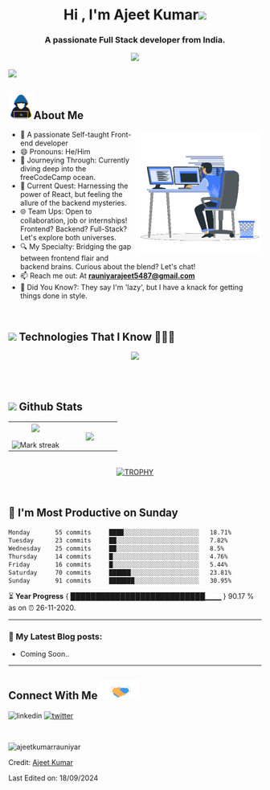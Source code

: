 <!-- Title -->

# <h1 align="center"><b>Hi , I'm Ajeet Kumar</b><img src="https://media.giphy.com/media/hvRJCLFzcasrR4ia7z/giphy.gif" width="35"></h1>
### <h3 align="center">A passionate Full Stack developer from India.</h3>
<!-- Readme-typing-svg -->
<p align="center">
    <a href="https://github.com/DenverCoder1/readme-typing-svg"><img src="https://readme-typing-svg.herokuapp.com?font=Time+New+Roman&color=cyan&size=25&center=true&vCenter=true&width=600&height=50&lines=Welcome..&hearts;++;Self-Taught+learner,;Full+Stack+Developer,;Computer+Science+Student,;MERN+Newbie,;Active+Learner/Researcher,;Love+to+learn+new+stuffs.."></a>
</p>

<!--Horizontal Gradient divider-->
<img src="https://user-images.githubusercontent.com/73097560/115834477-dbab4500-a447-11eb-908a-139a6edaec5c.gif">

<!--Intro start-->

## <picture><img src = "https://github.com/0xAbdulKhalid/0xAbdulKhalid/raw/main/assets/mdImages/about_me.gif" width = 50px></picture>**About Me**

<picture> <img align="right" src="https://github.com/0xAbdulKhalid/0xAbdulKhalid/raw/main/assets/mdImages/Right_Side.gif" width = 250px></picture>

- 🌱 A passionate Self-taught Front-end developer
- 😄 Pronouns: He/Him
- 🚀 Journeying Through: Currently diving deep into the freeCodeCamp ocean.
- 📘 Current Quest: Harnessing the power of React, but feeling the allure of the backend mysteries.
- 🌐 Team Ups: Open to collaboration, job or internships! Frontend? Backend? Full-Stack? Let's explore both universes.
- 🔍 My Specialty: Bridging the gap between frontend flair and backend brains. Curious about the blend? Let's chat!
- 📫 Reach me out: At **rauniyarajeet5487@gmail.com**
- 🌟 Did You Know?: They say I'm 'lazy', but I have a knack for getting things done in style.
<!-- 📝 I regularly write articles on <a href="http://example.com/" target="_blank">Hashnode</a>-->
<!-- 🏠 Also We've a tech community called <a href="http://example.com/" target="_blank">Hashnode</a>. -->


<!--Intro end-->
<br>

## <picture><img src="https://media2.giphy.com/media/QssGEmpkyEOhBCb7e1/giphy.gif?cid=ecf05e47a0n3gi1bfqntqmob8g9aid1oyj2wr3ds3mg700bl&rid=giphy.gif" width ="50"></picture> **Technologies That I Know** 👨🏻‍💻

<!--tech stack icons-->
<p align="center">
    <a href="https://skillicons.dev">
        <img src="https://skillicons.dev/icons?i=git,bootstrap,css,discord,express,github,html,js,md,materialui,mongodb,mysql,nodejs,postman,react,redux,tailwind,vscode&perline=9" />
    </a>
</p>
<br>
<!-- Skills Start 
<p align="center">

- **Languages**:
  ![JavaScript](https://img.shields.io/badge/JavaScript%20-%23F7DF1E.svg?style=for-the-badge&logo=javascript&logoColor=black)
    <!-- ![C++](https://img.shields.io/badge/C++%20-%2300599C.svg?style=for-the-badge&logo=c%2B%2B&logoColor=white)
    ![Python](https://img.shields.io/badge/Python%20-%2314354C.svg?style=for-the-badge&logo=python&logoColor=white) -->
  <!--<be>-->

<!--**Front-End Development**:
  ![HTML5](https://img.shields.io/badge/HTML5%20-%23E34F26.svg?style=for-the-badge&logo=html5&logoColor=white)
  ![CSS3](https://img.shields.io/badge/CSS%20-%231572B6.svg?style=for-the-badge&logo=css3&logoColor=white)
  ![JavaScript](https://img.shields.io/badge/JavaScript%20-%23F7DF1E.svg?style=for-the-badge&logo=javascript&logoColor=black)

<br>

- **Cloud Hosting**:
  ![Github Pages](https://img.shields.io/badge/GitHub%20Pages-%23327FC7.svg?style=for-the-badge&logo=github&logoColor=white)

<br>

- **Softwares and Tools**:
  ![Git](https://img.shields.io/badge/git-%23F05033.svg?style=for-the-badge&logo=git&logoColor=white)
  ![GitHub](https://img.shields.io/badge/github-%23121011.svg?style=for-the-badge&logo=github&logoColor=white)
  ![Google](https://img.shields.io/badge/google-%234285F4.svg?style=for-the-badge&logo=google&logoColor=white)
  ![Visual Studio Code](https://img.shields.io/badge/Visual%20Studio%20Code-0078d7.svg?style=for-the-badge&logo=visual-studio-code&logoColor=white)
  <!-- ![Linux](https://img.shields.io/badge/Linux-FCC624?style=for-the-badge&logo=linux&logoColor=black) -->

<!--<br>-->

<!--**Extras**:
  ![Terminal](https://img.shields.io/badge/Terminal-%23054020?style=for-the-badge&logo=gnu-bash&logoColor=white)
  ![Markdown](https://img.shields.io/badge/markdown-%23000000.svg?style=for-the-badge&logo=markdown&logoColor=white) -->

<!--</p> Skills End -->

<!--- stats & Trophy (start) -->
<br>

## <img src="https://media.giphy.com/media/iY8CRBdQXODJSCERIr/giphy.gif" width="35"><b> Github Stats </b>
<p align="center">
    <!--- stats (start) -->
    <table align="center">
        <tr border="none">
            <td width="50%" align="center">
                <img  align="center"  src="https://github-readme-stats.vercel.app/api?username=ajeetkumarrauniyar&theme=dark&show_icons=true&count_private=true" />
                <br></br>
                <img  title="🔥 Get streak stats for your profile at git.io/streak-stats" alt="Mark streak" src="https://github-readme-streak-stats.herokuapp.com/?user=1010nishant&theme=dark&hide_border=false" /> 
            </td>
            <td width="50%" align="center">
                <img  align="center"  src="https://github-readme-stats.anuraghazra1.vercel.app/api/top-langs/?username=ajeetkumarrauniyar&theme=dark&hide_border=false&no-bg=true&no-frame=true&langs_count=10"/>
            </td>
        </tr>
    </table>
  <!--- stats (end) -->
  <br>
  <!--- trophy (start) -->
  <div align=center>
    <a href="https://github.com/ryo-ma/github-profile-trophy" title="Go to Source">
        <img align="center" width=84% src="https://github-profile-trophy.vercel.app/?username=ajeetkumarrauniyar&theme=radical&row=1&column=7&margin-h=15&margin-w=5&no-bg=true" alt="TROPHY" />
    </a>
  </div>
  <!--- trophy (end) -->
</p>        
<!--- stats (end) -->
<br>
<!--START_SECTION:waka-->

<!--## **I'm a Night** 🦉

```text
🌞 Morning    41 commits     ███░░░░░░░░░░░░░░░░░░░░░░   12.65%
🌆 Daytime    83 commits     ██████░░░░░░░░░░░░░░░░░░░   25.62%
🌃 Evening    172 commits    █████████████░░░░░░░░░░░░   53.09%
🌙 Night      28 commits     ██░░░░░░░░░░░░░░░░░░░░░░░   8.64%

```

## **I'm a Night** 🦉

GitHub API integration -->
<!--<script>
  const githubApiUrl = 'https://api.github.com/repos/ajeetkumarrauniyar/ajeetkumarrauniyar/commits';
  const timePeriods = {
    Morning: 0,
    Daytime: 0,
    Evening: 0,
    Night: 0,
  };

  async function fetchCommits(page = 1) {
    try {
      const response = await fetch(`${githubApiUrl}?page=${page}`);
      const data = await response.json();

      await processCommits(data);

      if (data.length === 100) {
        await fetchCommits(page + 1);
      } else {
        renderChart();
      }
    } catch (error) {
      console.error(error);
    }
  }

  async function processCommits(commits) {
    for (const commit of commits) {
      const commitDate = new Date(commit.commit.author.date);
      const hour = commitDate.getUTCHours() + 5 + (commitDate.getUTCMinutes() < 30 ? 0 : 1);
      let timePeriod;

      if (hour >= 6 && hour < 12) {
        timePeriod = 'Morning';
      } else if (hour >= 12 && hour < 18) {
        timePeriod = 'Daytime';
      } else if (hour >= 18 && hour < 22) {
        timePeriod = 'Evening';
      } else {
        timePeriod = 'Night';
      }

      timePeriods[timePeriod]++;
    }
  }

  function renderChart() {
    const chartHtml = Object.keys(timePeriods).map(timePeriod => {
      const percentage = ((timePeriods[timePeriod] / Object.values(timePeriods).reduce((a, b) => a + b, 0)) * 100).toFixed(2);
      return `
        ${timePeriod}    ${timePeriods[timePeriod]} commits     ████${'░'.repeat(Math.floor(percentage / 2))}░░░░░░░░░░░░░░░░   ${percentage}%`;
    }).join('\n');

    document.getElementById('github-chart').innerHTML = chartHtml;
  }

  fetchCommits();
</script>-->

<!-- Dynamic chart generated based on GitHub API data -->
<!--<div id="github-chart"></div>-->

## 📅  **I'm Most Productive on Sunday**

```text
Monday       55 commits     ████░░░░░░░░░░░░░░░░░░░░░   18.71%
Tuesday      23 commits     ██░░░░░░░░░░░░░░░░░░░░░░░   7.82%
Wednesday    25 commits     ██░░░░░░░░░░░░░░░░░░░░░░░   8.5%
Thursday     14 commits     █░░░░░░░░░░░░░░░░░░░░░░░░   4.76%
Friday       16 commits     █░░░░░░░░░░░░░░░░░░░░░░░░   5.44%
Saturday     70 commits     ██████░░░░░░░░░░░░░░░░░░░   23.81%
Sunday       91 commits     ███████░░░░░░░░░░░░░░░░░░   30.95%

```

<!--END_SECTION:waka-->

⏳ **Year Progress** { ███████████████████████████▁▁▁ } 90.17 % as on ⏰ 26-11-2020.

---

### 📕 My Latest Blog posts:

<!-- BLOG-POST-LIST:START -->

- Coming Soon..
<!-- BLOG-POST-LIST:END -->

---

<!-- Connect with me -->
<!--h2 without bottom border-->
## **Connect With Me** <img src="https://github.com/0xAbdulKhalid/0xAbdulKhalid/raw/main/assets/mdImages/handshake.gif" width ="80">


<!--Social Links-->
<p align="left"
    <a href="https://www.linkedin.com/in/ajeetkumarrauniyar/" target="blank"><img align="center" src="https://user-images.githubusercontent.com/88904952/234979284-68c11d7f-1acc-4f0c-ac78-044e1037d7b0.png" alt="linkedin" height="50" width="50" /></a>
    <a href="https://twitter.com/Ajeet_Kumar5487" target="blank"><img align="center" src="https://user-images.githubusercontent.com/88904952/234980676-61bfb021-ecc8-48f7-88e6-34c1b06c4a58.png" alt="twitter" height="50" width="50" /></a> 
</p>
<br>
<p align="left"> <img src="https://komarev.com/ghpvc/?username=ajeetkumarrauniyar&label=Profile%20views&color=0e75b6&style=flat" alt="ajeetkumarrauniyar" /> </p>

Credit: [Ajeet Kumar](https://github.com/ajeetkumarrauniyar/)

Last Edited on: 18/09/2024
